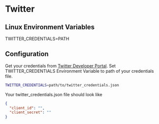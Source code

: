 # Twitter

## Linux Environment Variables

TWITTER_CREDENTIALS=PATH

## Configuration

Get your credentials from [Twitter Developer Portal](https://developer.twitter.com/en/portal/). Set TWITTER_CREDENTIALS Environment Variable to path of your credentials file.

```bash
TWITTER_CREDENTIALS=path/to/twitter_credentials.json
```

Your twitter_credentials.json file should look like

```json
{
  "client_id": "",
  "client_secret": ""
}
```
